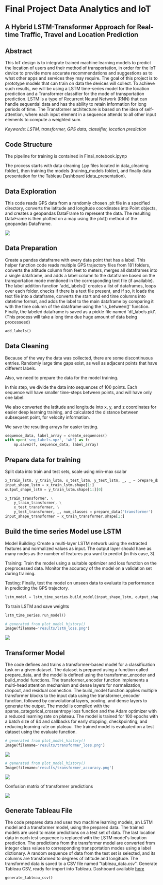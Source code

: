 <div class="cell markdown">

# Final Project Data Analytics and IoT

## A Hybrid LSTM-Transformer Approach for Real-time Traffic, Travel and Location Prediction


</div>

<div class="cell code" >

## Abstract
This IoT design is to integrate trained machine learning models to predict the location of users and their method of transportation, in order for the IoT device to provide more accurate recommendations and suggestions as to what other apps and services they may require. The goal of this project is to prototype models that can train on data the devices will collect. To achieve such results, we will be using a LSTM time-series model for the location prediction and a Transformer classifier for the mode of transportation prediction. LSTM is a type of Recurrent Neural Network (RNN) that can handle sequential data and has the ability to retain information for long periods of time. The Transformer architecture is based on the idea of self-attention, where each input element in a sequence attends to all other input elements to compute a weighted sum.

_Keywords: LSTM, transformer, GPS data, classifier, location prediction_


</div>

<div class="cell markdown">

## Code Structure

The pipeline for training is contained in Final_notebook.ipynp

The process starts with data cleaning (.py files located in data_cleaning folder), then training the models 
(training_models folder), and finally data presentation for the Tableau Dashboard
(data_presentation).

## Data Exploration

This code reads GPS data from a randomly chosen .plt file in a specified
directory, converts the latitude and longitude coordinates into Point
objects, and creates a geopandas DataFrame to represent the data. The
resulting DataFrame is then plotted on a map using the plot() method of
the geopandas DataFrame.

</div>

<div class="output display_data">

![](results/data_exploration.png)

</div>

<div class="cell markdown">

## Data Preparation

Create a pandas dataframe with every data point that has a label. This
helper function code reads multiple GPS trajectory files from 181
folders, converts the altitude column from feet to meters, merges all
dataframes into a single dataframe, and adds a label column to the
dataframe based on the transportation mode mentioned in the
corresponding text file (if available). The label addition function
'add_labels()' creates a list of dataframes, loops over each folder,
checks if there is a text file present, and if so, it loads the text
file into a dataframe, converts the start and end time columns into
datetime format, and adds the label to the main dataframe by comparing
it with the time column of the dataframe using the 'is_between()'
function. Finally, the labeled dataframe is saved as a pickle file named
'df_labels.pkl'. (This process will take a long time due huge amount of
data being processesd)

</div>

<div class="cell code" execution_count="4">

``` python
add_labels()
```

</div>

<div class="cell markdown">

## Data Cleaning

Because of the way the data was collected, there are some discontinuous
entries. Randomly large time gaps exist, as well as adjacent points that
have different labels.

Also, we need to prepare the data for the model training.

In this step, we divide the data into sequences of 100 points. Each
sequence will have smaller time-steps between points, and will have only
one label.

We also converted the latitude and longitude into x, y, and z
coordinates for easier deep learning training, and calculated the
distance between subsequent point, for velocity information.

We save the resulting arrays for easier testing.

</div>

<div class="cell code" execution_count="5">

``` python
sequence_data, label_array = create_sequences()
with open('seq_labels.npz', 'wb') as f:
    np.savez(f, sequence_data, label_array)
```

</div>

<div class="cell markdown">

## Prepare data for training

Split data into train and test sets, scale using min-max scalar

</div>

<div class="cell code" execution_count="6">

``` python
x_train_lstm, y_train_lstm, x_test_lstm, y_test_lstm, _, _ = prepare_data('lstm')
input_shape_lstm = x_train_lstm.shape[1:]
output_shape_lstm = y_train_lstm.shape[1:][0]

x_train_transformer, \
    y_train_transformer, \
    x_test_transformer, \
    y_test_transformer, _, num_classes = prepare_data('transformer')
input_shape_transformer = x_train_transformer.shape[1:]
```

</div>

<div class="cell markdown">

## Build the time series Model use LSTM

Model Building: Create a multi-layer LSTM network using the extracted
features and normalized values as input. The output layer should have as
many nodes as the number of features you want to predict (in this case,
3).

Training: Train the model using a suitable optimizer and loss function
on the preprocessed data. Monitor the accuracy of the model on a
validation set during training.

Testing: Finally, test the model on unseen data to evaluate its
performance in predicting the GPS trajectory.

</div>

<div class="cell code" execution_count="7">

``` python
lstm_model = lstm_time_series.build_model(input_shape_lstm, output_shape_lstm)
```

</div>

<div class="cell markdown">

To train LSTM and save weights

</div>

<div class="cell code" execution_count="8">

``` python
lstm_time_series.run_model()
```

</div>

<div class="cell code" execution_count="9">

``` python
# generated from plot_model_history()
Image(filename='results/lstm_loss.png')
```

<div class="output execute_result" execution_count="9">

![](results/lstm_loss.png)

</div>

</div>



<div class="cell markdown">

## Transformer Model

The code defines and trains a transformer-based model for a
classification task on a given dataset. The dataset is prepared using a
function called prepare_data, and the model is defined using the
transformer_encoder and build_model functions. The transformer_encoder
function implements a multi-head attention mechanism and dense layers
for normalization, dropout, and residual connection. The build_model
function applies multiple transformer blocks to the input data using the
transformer_encoder function, followed by convolutional layers, pooling,
and dense layers to generate the output. The model is compiled with the
sparse_categorical_crossentropy loss function and the Adam optimizer
with a reduced learning rate on plateau. The model is trained for 100
epochs with a batch size of 64 and callbacks for early stopping,
checkpointing, and reducing learning rate on plateau. The trained model
is evaluated on a test dataset using the evaluate function.

</div>

<div class="cell code" execution_count="15">

``` python
# generated from plot_model_history()
Image(filename='results/transformer_loss.png')
```

<div class="output execute_result" execution_count="15">

![](results/transformer_loss.png)

</div>

</div>

<div class="cell code" execution_count="16" collapsed="false">

``` python
# generated from plot_model_history()
Image(filename='results/transformer_accuracy.png')
```

<div class="output execute_result" execution_count="16">

![](results/transformer_accuracy.png)

</div>

</div>

<div class="cell markdown">

Confusion matrix of transformer predictions

</div>

<div class="cell code" execution_count="17">


<div class="output display_data">

![](results/confusion_matrix.png)

</div>

</div>

<div class="cell markdown">

## Generate Tableau File

The code prepares data and uses two machine learning models, an LSTM
model and a transformer model, using the prepared data. The trained
models are used to make predictions on a test set of data. The last
location data in each test sequence is replaced with the LSTM model's
location prediction. The predictions from the transformer model are
converted from integer class values to corresponding transportation
modes using a label dictionary. A random sequence of data from the test
set is selected, and its columns are transformed to degrees of latitude
and longitude. The transformed data is saved to a CSV file named
"tableau_data.csv". Generate Tableau CSV, ready for import into Tableau.
Dashboard available
[here](https://public.tableau.com/views/AAI530FinalProject-GPSData/Dashboard1?:language=en-US&:display_count=n&:origin=viz_share_link)

</div>

<div class="cell code" execution_count="31">

``` python
generate_tableau_csv()
```

</div>
